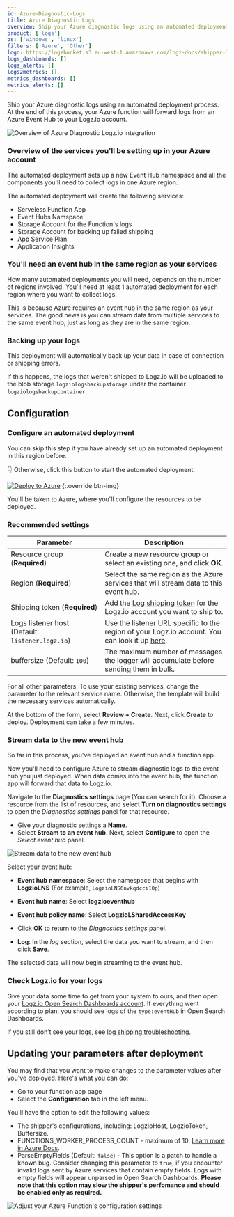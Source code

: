 ```yaml
---
id: Azure-Diagnostic-Logs
title: Azure Diagnostic Logs
overview: Ship your Azure diagnostic logs using an automated deployment process.
product: ['logs']
os: ['windows', 'linux']
filters: ['Azure', 'Other']
logo: https://logzbucket.s3.eu-west-1.amazonaws.com/logz-docs/shipper-logos/azure-monitor.svg
logs_dashboards: []
logs_alerts: []
logs2metrics: []
metrics_dashboards: []
metrics_alerts: []
---
```



Ship your Azure diagnostic logs using an automated deployment process.
At the end of this process, your Azure function will forward logs from an Azure Event Hub to your Logz.io account.


![Overview of Azure Diagnostic Logz.io integration](https://dytvr9ot2sszz.cloudfront.net/logz-docs/log-shipping/azure-diagnostic-logs-overview.png)

### Overview of the services you'll be setting up in your Azure account

The automated deployment sets up a new Event Hub namespace and all the components you'll need to collect logs in one Azure region.

The automated deployment will create the following services:

* Serveless Function App
* Event Hubs Namspace
* Storage Account for the Function's logs
* Storage Account for backing up failed shipping
* App Service Plan
* Application Insights


### You'll need an event hub in the same region as your services

How many automated deployments you will need, depends on the number of regions involved.
You'll need at least 1 automated deployment for each region where you want to collect logs.


This is because Azure requires an event hub in the same region as your services. The good news is you can stream data from multiple services to the same event hub, just as long as they are in the same region.


### Backing up your logs

This deployment will automatically back up your data in case of connection or shipping errors.

If this happens, the logs that weren't shipped to Logz.io will be uploaded to the blob storage `logziologsbackupstorage` under the container `logziologsbackupcontainer`.


## Configuration

 

### Configure an automated deployment

You can skip this step if you have already set up an automated deployment in this region before.

👇 Otherwise, click this button to start the automated deployment.

[![Deploy to Azure](https://dytvr9ot2sszz.cloudfront.net/logz-docs/azure_blob/deploybutton-az.png)](https://portal.azure.com/#create/Microsoft.Template/uri/https%3A%2F%2Fraw.githubusercontent.com%2Flogzio%2Flogzio-azure-serverless%2Fmaster%2Fdeployments%2Fazuredeploylogs.json)
{:.override.btn-img}


You'll be taken to Azure, where you'll configure the resources to be deployed.

### Recommended settings



| Parameter | Description |
|---|---|
| Resource group (**Required**) | Create a new resource group or select an existing one, and click **OK**. |
| Region (**Required**) | Select the same region as the Azure services that will stream data to this event hub. |
| Shipping token (**Required**) | Add the [Log shipping token](https://app.logz.io/#/dashboard/settings/general) for the Logz.io account you want to ship to.  |
| Logs listener host (Default: `listener.logz.io`)| Use the listener URL specific to the region of your Logz.io account. You can look it up [here](https://docs.logz.io/user-guide/accounts/account-region.html). |
| buffersize (Default: `100`) | The maximum number of messages the logger will accumulate before sending them in bulk.  |

For all other parameters: To use your existing services, change the parameter to the relevant service name. Otherwise, the template will build the necessary services automatically.

At the bottom of the form, select **Review + Create**. Next, click **Create** to deploy.
Deployment can take a few minutes.

### Stream data to the new event hub

So far in this process, you've deployed an event hub and a function app.

Now you'll need to configure Azure to stream diagnostic logs to the event hub you just deployed.
When data comes into the event hub, the function app will forward that data to Logz.io.

Navigate to the **Diagnostics settings** page (You can search for it).
Choose a resource from the list of resources, and select **Turn on diagnostics settings** to open the _Diagnostics settings_ panel for that resource.

* Give your diagnostic settings a **Name**.
* Select **Stream to an event hub**. Next, select **Configure** to open the _Select event hub_ panel.


![Stream data to the new event hub](https://dytvr9ot2sszz.cloudfront.net/logz-docs/log-shipping/diagnostic-settings.png)


Select your event hub:

* **Event hub namespace**: Select the namespace that begins with **LogzioLNS** (For example, `LogzioLNS6nvkqdcci10p`)
* **Event hub name**: Select **logzioeventhub**
* **Event hub policy name**: Select **LogzioLSharedAccessKey**
* Click **OK** to return to the _Diagnostics settings_ panel.

* **Log**: In the _log_ section, select the data you want to stream, and then click **Save**.

The selected data will now begin streaming to the event hub.

### Check Logz.io for your logs

Give your data some time to get from your system to ours, and then open your [Logz.io Open Search Dashboards account](https://app.logz.io/#/dashboard/osd/discover?).
If everything went according to plan, you should see logs of the `type:eventHub` in Open Search Dashboards.

If you still don’t see your logs, see [log shipping troubleshooting](https://docs.logz.io/user-guide/log-shipping/log-shipping-troubleshooting.html).


## Updating your parameters after deployment

You may find that you want to make changes to the parameter values after you've deployed. Here's what you can do:

* Go to your function app page
* Select the **Configuration** tab in the left menu.

You'll have the option to edit the following values:

* The shipper's configurations, including: LogzioHost, LogzioToken, Buffersize.
* FUNCTIONS_WORKER_PROCESS_COUNT - maximum of 10. [Learn more in Azure Docs](https://docs.microsoft.com/en-us/azure/azure-functions/functions-app-settings#functions_worker_process_count).
* ParseEmptyFields (Default: `false`) - This option is a patch to handle a known bug. Consider changing this parameter to `true`, if you encounter invalid logs sent by Azure services that contain empty fields. Logs with empty fields will appear unparsed in Open Search Dashboards. **Please note that this option may slow the shipper's perfomance and should be enabled only as required.**


![Adjust your Azure Function's configuration settings](https://dytvr9ot2sszz.cloudfront.net/logz-docs/log-shipping/configuration-settings-azure-diagnostic-logs.png)


 

